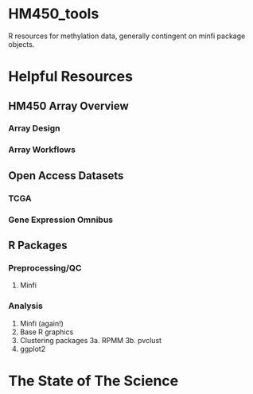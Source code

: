 # HM450_tools
R resources for methylation data, generally contingent on minfi package objects.

# Helpful Resources

## HM450 Array Overview
### Array Design
### Array Workflows

## Open Access Datasets
### TCGA
### Gene Expression Omnibus

## R Packages
### Preprocessing/QC
1. Minfi

### Analysis
1. Minfi (again!)
2. Base R graphics
3. Clustering packages
3a. RPMM 
3b. pvclust
4. ggplot2

# The State of The Science





